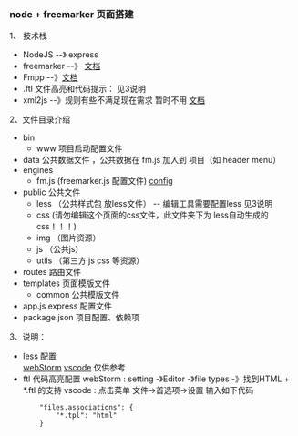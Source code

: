 ### node + freemarker 页面搭建

1、 技术栈

- NodeJS  --》 express
- freemarker --》 [文档](https://freemarker.apache.org/)
- Fmpp --》[文档](http://fmpp.sourceforge.net/configfile.html)
- .ftl 文件高亮和代码提示： 见3说明
- xml2js --》规则有些不满足现在需求 暂时不用  [文档](https://www.npmjs.com/package/xml2js)    

2、文件目录介绍
- bin
    - www 项目启动配置文件
- data 公共数据文件 ，公共数据在 fm.js 加入到 项目（如 header menu）
- engines
    - fm.js (freemarker.js 配置文件) [config](http://freemarker.js.org/)
- public  公共文件
    - less （公共样式包 放less文件） -- 编辑工具需要配置less  见3说明
    - css (请勿编辑这个页面的css文件，此文件夹下为 less自动生成的 css！！！)
    - img （图片资源）
    - js （公共js）
    - utils （第三方 js  css 等资源）
- routes 路由文件
- templates 页面模版文件
    - common 公共模版文件
- app.js express 配置文件
- package.json 项目配置、依赖项

3、说明：
- less 配置  
    [webStorm](https://jingyan.baidu.com/article/295430f1cd01890c7e0050d2.html)
    [vscode](https://www.cnblogs.com/wjsy/p/9596408.html) 仅供参考
- ftl 代码高亮配置
    webStorm : setting -》Editor -》file types -》找到HTML  + *.ftl 的支持 
    vscode : 点击菜单 文件->首选项->设置 输入如下代码
    ```editorconfig
        "files.associations": {
            "*.tpl": "html"
        }
```
